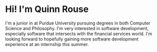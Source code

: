 <h1> Hi! I'm Quinn Rouse </h1>
I'm a junior in at Purdue University pursuing degrees in both Computer Science and Philosophy. I'm very interested in software development, especially software that intersects with the financial services world. I'm looking forward to hopefully gaining more software development experience at an internship this summer. 

<!---
lsqrouse/lsqrouse is a ✨ special ✨ repository because its `README.md` (this file) appears on your GitHub profile.
You can click the Preview link to take a look at your changes.
--->
